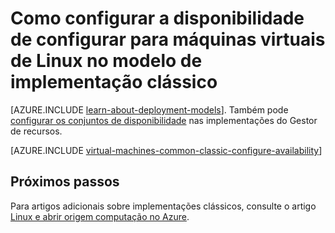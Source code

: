 <properties
    pageTitle="Disponibilidade de conjuntos de clássica Linux VMs | Microsoft Azure"
    description="Configure a disponibilidade de uma conjunto para uma máquina de virtual Linux nova ou existente no modelo de implementação clássica utilizando o portal do Azure e Azure PowerShell."
    services="virtual-machines-linux"
    documentationCenter=""
    authors="cynthn"
    manager="timlt"
    editor=""
    tags="azure-service-management"/>

<tags
    ms.service="virtual-machines-linux"
    ms.workload="infrastructure-services"
    ms.tgt_pltfrm="vm-linux"
    ms.devlang="na"
    ms.topic="article"
    ms.date="07/12/2016"
    ms.author="cynthn"/>

# <a name="how-to-configure-an-availability-set-for-linux-virtual-machines-in-the-classic-deployment-model"></a>Como configurar a disponibilidade de configurar para máquinas virtuais de Linux no modelo de implementação clássico

[AZURE.INCLUDE [learn-about-deployment-models](../../includes/learn-about-deployment-models-classic-include.md)]. Também pode [configurar os conjuntos de disponibilidade](azure-cli-arm-commands.md#azure-availset-commands-to-manage-your-availability-sets) nas implementações do Gestor de recursos.

[AZURE.INCLUDE [virtual-machines-common-classic-configure-availability](../../includes/virtual-machines-common-classic-configure-availability.md)]


## <a name="next-steps"></a>Próximos passos 

Para artigos adicionais sobre implementações clássicos, consulte o artigo [Linux e abrir origem computação no Azure](virtual-machines-linux-opensource-links.md).